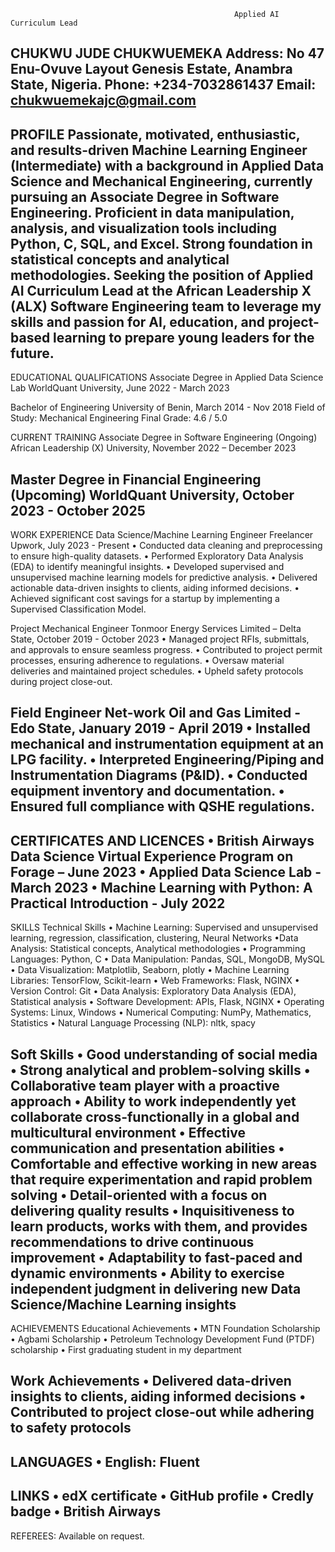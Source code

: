                                                       Applied AI Curriculum Lead

CHUKWU JUDE CHUKWUEMEKA
Address: No 47 Enu-Ovuve Layout Genesis Estate, Anambra State, Nigeria.
Phone: +234-7032861437
Email: chukwuemekajc@gmail.com
-------------------------------------------------------------------------------------------------------------------------------
PROFILE
Passionate, motivated, enthusiastic, and results-driven Machine Learning Engineer (Intermediate) with a background in Applied Data Science and Mechanical Engineering, currently pursuing an Associate Degree in Software Engineering. Proficient in data manipulation, analysis, and visualization tools including Python, C, SQL, and Excel. Strong foundation in statistical concepts and analytical methodologies. Seeking the position of Applied AI Curriculum Lead at the African Leadership X (ALX) Software Engineering team to leverage my skills and passion for AI, education, and project-based learning to prepare young leaders for the future.
-------------------------------------------------------------------------------------------------------------------------------
EDUCATIONAL QUALIFICATIONS
Associate Degree in Applied Data Science Lab
WorldQuant University, June 2022 - March 2023

Bachelor of Engineering
University of Benin, March 2014 - Nov 2018
Field of Study: Mechanical Engineering
Final Grade: 4.6 / 5.0

CURRENT TRAINING
Associate Degree in Software Engineering (Ongoing)
African Leadership (X) University, November 2022 – December 2023

Master Degree in Financial Engineering (Upcoming)
WorldQuant University, October 2023 - October 2025
-------------------------------------------------------------------------------------------------------------------------------
WORK EXPERIENCE
Data Science/Machine Learning Engineer Freelancer
Upwork, July 2023 - Present
• Conducted data cleaning and preprocessing to ensure high-quality datasets.
• Performed Exploratory Data Analysis (EDA) to identify meaningful insights.
• Developed supervised and unsupervised machine learning models for predictive analysis.
• Delivered actionable data-driven insights to clients, aiding informed decisions.
• Achieved significant cost savings for a startup by implementing a Supervised Classification Model.

Project Mechanical Engineer
Tonmoor Energy Services Limited – Delta State, October 2019 - October 2023
• Managed project RFIs, submittals, and approvals to ensure seamless progress.
• Contributed to project permit processes, ensuring adherence to regulations.
• Oversaw material deliveries and maintained project schedules.
• Upheld safety protocols during project close-out.

Field Engineer
Net-work Oil and Gas Limited - Edo State, January 2019 - April 2019
• Installed mechanical and instrumentation equipment at an LPG facility.
• Interpreted Engineering/Piping and Instrumentation Diagrams (P&ID).
• Conducted equipment inventory and documentation.
• Ensured full compliance with QSHE regulations.
-------------------------------------------------------------------------------------------------------------------------------
CERTIFICATES AND LICENCES
• British Airways Data Science Virtual Experience Program on Forage – June 2023
• Applied Data Science Lab - March 2023
• Machine Learning with Python: A Practical Introduction - July 2022
-------------------------------------------------------------------------------------------------------------------------------
SKILLS
Technical Skills
• Machine Learning: Supervised and unsupervised learning, regression, classification, clustering, Neural Networks
•Data Analysis: Statistical concepts, Analytical methodologies
• Programming Languages: Python, C
• Data Manipulation: Pandas, SQL, MongoDB, MySQL
• Data Visualization: Matplotlib, Seaborn, plotly
• Machine Learning Libraries: TensorFlow, Scikit-learn
• Web Frameworks: Flask, NGINX
• Version Control: Git
• Data Analysis: Exploratory Data Analysis (EDA), Statistical analysis
• Software Development: APIs, Flask, NGINX
• Operating Systems: Linux, Windows
• Numerical Computing: NumPy, Mathematics, Statistics
• Natural Language Processing (NLP): nltk, spacy

Soft Skills
• Good understanding of social media
• Strong analytical and problem-solving skills
• Collaborative team player with a proactive approach
• Ability to work independently yet collaborate cross-functionally in a global and multicultural environment
• Effective communication and presentation abilities
• Comfortable and effective working in new areas that require experimentation and rapid problem solving
• Detail-oriented with a focus on delivering quality results
• Inquisitiveness to learn products, works with them, and provides recommendations to drive continuous improvement
• Adaptability to fast-paced and dynamic environments
• Ability to exercise independent judgment in delivering new Data Science/Machine Learning insights 
-------------------------------------------------------------------------------------------------------------------------------
ACHIEVEMENTS
Educational Achievements
• MTN Foundation Scholarship
• Agbami Scholarship
• Petroleum Technology Development Fund (PTDF) scholarship
• First graduating student in my department

Work Achievements
• Delivered data-driven insights to clients, aiding informed decisions
• Contributed to project close-out while adhering to safety protocols
-------------------------------------------------------------------------------------------------------------------------------
LANGUAGES
• English: Fluent
-------------------------------------------------------------------------------------------------------------------------------
LINKS
• edX certificate
• GitHub profile
• Credly badge
• British Airways
-------------------------------------------------------------------------------------------------------------------------------
REFEREES:
Available on request.

